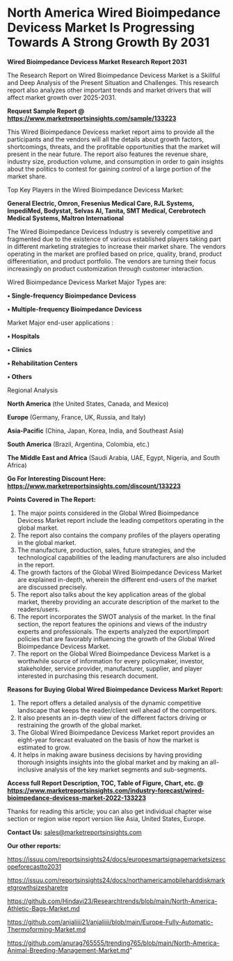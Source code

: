 # North America Wired Bioimpedance Devicess Market Is Progressing Towards A Strong Growth By 2031

<strong>Wired Bioimpedance Devicess Market Research Report 2031</strong>

The Research Report on Wired Bioimpedance Devicess Market is a Skillful and Deep Analysis of the Present Situation and Challenges. This research report also analyzes other important trends and market drivers that will affect market growth over 2025-2031.

<strong>Request Sample Report @ <a href=https://www.marketreportsinsights.com/sample/133223>https://www.marketreportsinsights.com/sample/133223</a></strong>

This Wired Bioimpedance Devicess market report aims to provide all the participants and the vendors will all the details about growth factors, shortcomings, threats, and the profitable opportunities that the market will present in the near future. The report also features the revenue share, industry size, production volume, and consumption in order to gain insights about the politics to contest for gaining control of a large portion of the market share.

Top Key Players in the Wired Bioimpedance Devicess Market:

<strong>General Electric, Omron, Fresenius Medical Care, RJL Systems, ImpediMed, Bodystat, Selvas AI, Tanita, SMT Medical, Cerebrotech Medical Systems, Maltron International</strong>

The Wired Bioimpedance Devicess Industry is severely competitive and fragmented due to the existence of various established players taking part in different marketing strategies to increase their market share. The vendors operating in the market are profiled based on price, quality, brand, product differentiation, and product portfolio. The vendors are turning their focus increasingly on product customization through customer interaction.

Wired Bioimpedance Devicess Market Major Types are:

<strong>• Single-frequency Bioimpedance Devicess

• Multiple-frequency Bioimpedance Devicess</strong>

Market Major end-user applications :

<strong>• Hospitals

• Clinics

• Rehabilitation Centers

• Others</strong>

Regional Analysis

</u><strong><b>North America</b></strong> (the United States, Canada, and Mexico)

<strong><b>Europe </b></strong>(Germany, France, UK, Russia, and Italy)

<strong><b>Asia-Pacific</b></strong> (China, Japan, Korea, India, and Southeast Asia)

<strong><b>South America</b></strong> (Brazil, Argentina, Colombia, etc.)

<strong><b>The Middle East and Africa</b></strong> (Saudi Arabia, UAE, Egypt, Nigeria, and South Africa)

<strong>Go For Interesting Discount Here: <a href=https://www.marketreportsinsights.com/discount/133223>https://www.marketreportsinsights.com/discount/133223</a></strong>

<strong>Points Covered in The Report:</strong>
<ol>
  <li>The major points considered in the Global Wired Bioimpedance Devicess Market report include the leading competitors operating in the global market.</li>
  <li>The report also contains the company profiles of the players operating in the global market.</li>
  <li>The manufacture, production, sales, future strategies, and the technological capabilities of the leading manufacturers are also included in the report.</li>
  <li>The growth factors of the Global Wired Bioimpedance Devicess Market are explained in-depth, wherein the different end-users of the market are discussed precisely.</li>
  <li>The report also talks about the key application areas of the global market, thereby providing an accurate description of the market to the readers/users.</li>
  <li>The report incorporates the SWOT analysis of the market. In the final section, the report features the opinions and views of the industry experts and professionals. The experts analyzed the export/import policies that are favorably influencing the growth of the Global Wired Bioimpedance Devicess Market.</li>
  <li>The report on the Global Wired Bioimpedance Devicess Market is a worthwhile source of information for every policymaker, investor, stakeholder, service provider, manufacturer, supplier, and player interested in purchasing this research document.</li>
</ol>
<strong>Reasons for Buying Global Wired Bioimpedance Devicess Market Report:</strong>

<ol>
  <li>The report offers a detailed analysis of the dynamic competitive landscape that keeps the reader/client well ahead of the competitors.</li>
  <li>It also presents an in-depth view of the different factors driving or restraining the growth of the global market.</li>
  <li>The Global Wired Bioimpedance Devicess Market report provides an eight-year forecast evaluated on the basis of how the market is estimated to grow.</li>
  <li>It helps in making aware business decisions by having providing thorough insights insights into the global market and by making an all-inclusive analysis of the key market segments and sub-segments.</li>
</ol>
<strong>Access full Report Description, TOC, Table of Figure, Chart, etc. @ <a href=https://www.marketreportsinsights.com/industry-forecast/wired-bioimpedance-devicess-market-2022-133223>https://www.marketreportsinsights.com/industry-forecast/wired-bioimpedance-devicess-market-2022-133223</a></strong>


Thanks for reading this article; you can also get individual chapter wise section or region wise report version like Asia, United States, Europe.

<strong>Contact Us:</strong>
sales@marketreportsinsights.com

<strong>Our other reports:</strong>

<a href=https://issuu.com/reportsinsights24/docs/europesmartsignagemarketsizescopeforecastto2031>https://issuu.com/reportsinsights24/docs/europesmartsignagemarketsizescopeforecastto2031</a>

<a href=https://issuu.com/reportsinsights24/docs/northamericamobileharddiskmarketgrowthsizesharetre>https://issuu.com/reportsinsights24/docs/northamericamobileharddiskmarketgrowthsizesharetre</a>

<a href=https://github.com/Hindavi23/Researchtrends/blob/main/North-America-Athletic-Bags-Market.md>https://github.com/Hindavi23/Researchtrends/blob/main/North-America-Athletic-Bags-Market.md</a>

<a href=https://github.com/anjaliiii21/anjaliiii/blob/main/Europe-Fully-Automatic-Thermoforming-Market.md>https://github.com/anjaliiii21/anjaliiii/blob/main/Europe-Fully-Automatic-Thermoforming-Market.md</a>

<a href=https://github.com/anurag765555/trending765/blob/main/North-America-Animal-Breeding-Management-Market.md>https://github.com/anurag765555/trending765/blob/main/North-America-Animal-Breeding-Management-Market.md</a>"
